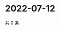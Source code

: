 # 2022-07-12

共 0 条

<!-- BEGIN WEIBO -->
<!-- 最后更新时间 Tue Jul 12 2022 05:23:56 GMT+0800 (China Standard Time) -->

<!-- END WEIBO -->
